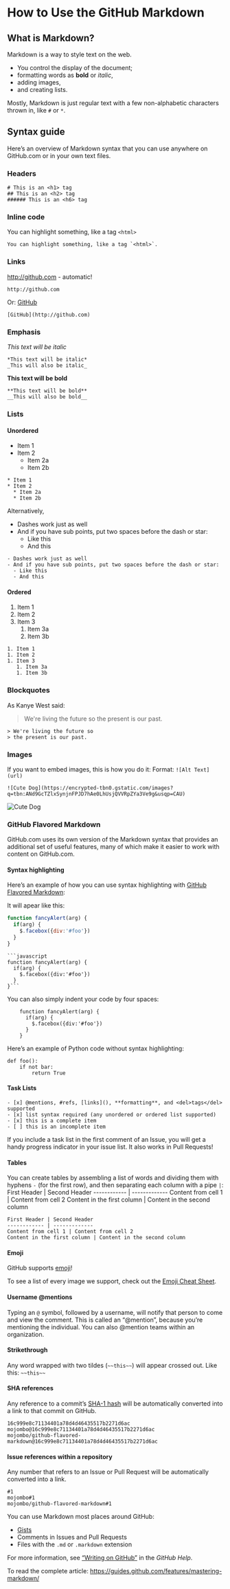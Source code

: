 # How to Use the GitHub Markdown

## What is Markdown?
Markdown is a way to style text on the web. 

- You control the display of the document; 
- formatting words as **bold** or *italic*, 
- adding images, 
- and creating lists. 

Mostly, Markdown is just regular text with a few non-alphabetic characters thrown in, like `#` or `*`.

## Syntax guide
Here’s an overview of Markdown syntax that you can use anywhere on GitHub.com or in your own text files.

### Headers
```
# This is an <h1> tag
## This is an <h2> tag
###### This is an <h6> tag
```

### Inline code
You can highlight something, like a tag `<html>`
```
You can highlight something, like a tag `<html>`.
```

### Links
http://github.com - automatic!
```
http://github.com
```

Or:
[GitHub](http://github.com)
```
[GitHub](http://github.com)
```

### Emphasis
*This text will be italic*
```
*This text will be italic*
_This will also be italic_
```

**This text will be bold**
```
**This text will be bold**
__This will also be bold__
```

### Lists
#### Unordered
* Item 1
* Item 2
  * Item 2a
  * Item 2b
```
* Item 1
* Item 2
  * Item 2a
  * Item 2b
```

Alternatively,

- Dashes work just as well
- And if you have sub points, put two spaces before the dash or star:
  - Like this
  - And this
```
- Dashes work just as well
- And if you have sub points, put two spaces before the dash or star:
  - Like this
  - And this
```

#### Ordered
1. Item 1
1. Item 2
1. Item 3
   1. Item 3a
   1. Item 3b
```
1. Item 1
1. Item 2
1. Item 3
   1. Item 3a
   1. Item 3b
```

### Blockquotes
As Kanye West said:
> We're living the future so
> the present is our past.
```
> We're living the future so
> the present is our past.
```

### Images
If you want to embed images, this is how you do it:
Format: `![Alt Text](url)`
```
![Cute Dog](https://encrypted-tbn0.gstatic.com/images?q=tbn:ANd9GcTZlxSynjnFPJD7hAe0LhUsjQVVRpZYa3Ve9g&usqp=CAU)
``` 
![Cute Dog](https://encrypted-tbn0.gstatic.com/images?q=tbn:ANd9GcTZlxSynjnFPJD7hAe0LhUsjQVVRpZYa3Ve9g&usqp=CAU)


### GitHub Flavored Markdown

GitHub.com uses its own version of the Markdown syntax that provides an additional set of useful features, many of which make it easier to work with content on GitHub.com.

#### Syntax highlighting
Here’s an example of how you can use syntax highlighting with <a href='https://help.github.com/articles/basic-writing-and-formatting-syntax/'>GitHub Flavored Markdown</a>:

It will apear like this:
```javascript
function fancyAlert(arg) {
  if(arg) {
    $.facebox({div:'#foo'})
  }
}
```


``` 
```javascript
function fancyAlert(arg) {
  if(arg) {
    $.facebox({div:'#foo'})
  }
}```
```

You can also simply indent your code by four spaces:
```
    function fancyAlert(arg) {
      if(arg) {
        $.facebox({div:'#foo'})
      }
    }
```

Here’s an example of Python code without syntax highlighting:
```
def foo():
    if not bar:
        return True
```

#### Task Lists
```
- [x] @mentions, #refs, [links](), **formatting**, and <del>tags</del> supported
- [x] list syntax required (any unordered or ordered list supported)
- [x] this is a complete item
- [ ] this is an incomplete item
```
If you include a task list in the first comment of an Issue, you will get a handy progress indicator in your issue list. It also works in Pull Requests!

#### Tables
You can create tables by assembling a list of words and dividing them with hyphens `-` (for the first row), and then separating each column with a pipe `|`:
First Header | Second Header
------------ | -------------
Content from cell 1 | Content from cell 2
Content in the first column | Content in the second column
```
First Header | Second Header
------------ | -------------
Content from cell 1 | Content from cell 2
Content in the first column | Content in the second column
```

#### Emoji
GitHub supports <a href='https://help.github.com/articles/basic-writing-and-formatting-syntax/#using-emoji'>emoji</a>!

To see a list of every image we support, check out the <a href='https://github.com/ikatyang/emoji-cheat-sheet/blob/master/README.md'>Emoji Cheat Sheet</a>. 

#### Username @mentions
Typing an `@` symbol, followed by a username, will notify that person to come and view the comment. This is called an “@mention”, because you’re mentioning the individual. You can also @mention teams within an organization.

#### Strikethrough
Any word wrapped with two tildes (`~~this~~`) will appear crossed out. Like this: `~~this~~`

#### SHA references
Any reference to a commit’s <a href='http://en.wikipedia.org/wiki/SHA-1'>SHA-1 hash</a> will be automatically converted into a link to that commit on GitHub.

```
16c999e8c71134401a78d4d46435517b2271d6ac
mojombo@16c999e8c71134401a78d4d46435517b2271d6ac
mojombo/github-flavored-markdown@16c999e8c71134401a78d4d46435517b2271d6ac
```

#### Issue references within a repository
Any number that refers to an Issue or Pull Request will be automatically converted into a link.
```
#1
mojombo#1
mojombo/github-flavored-markdown#1
```

You can use Markdown most places around GitHub:

* <a href='https://gist.github.com/'>Gists</a>
* Comments in Issues and Pull Requests
* Files with the `.md` or `.markdown` extension

For more information, see <a href='https://help.github.com/categories/writing-on-github/'>“Writing on GitHub”</a> in the *GitHub Help*.

To read the complete article: https://guides.github.com/features/mastering-markdown/
